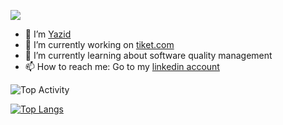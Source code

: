 ![](https://komarev.com/ghpvc/?username=yazidisme&color=blue&style=plastic)

- 👋  I’m [Yazid](https://github.com/yazidisme)
- 🔭  I’m currently working on [tiket.com](https://www.tiket.com/)
- 🌱  I’m currently learning about software quality management
- 📫  How to reach me: Go to my [linkedin account](https://www.linkedin.com/in/yazidisme/)

![Top Activity](https://github-readme-stats-git-masterrstaa-rickstaa.vercel.app/api?username=yazidisme&&show_icons=true&theme=dark)

[![Top Langs](https://github-readme-stats.vercel.app/api/top-langs/?username=yazidisme&layout=compact)](https://github.com/yazidisme/github-readme-stats)

<!--
**yazidisme/yazidisme** is a ✨ _special_ ✨ repository because its `README.md` (this file) appears on your GitHub profile.
You can click the Preview link to take a look at your changes.
-->
